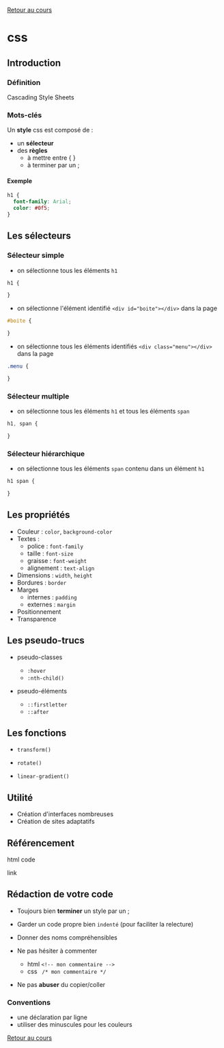 [Retour au cours](../cours.md)

# css

## Introduction

### Définition

Cascading Style Sheets

### Mots-clés

Un __style__ css est composé de :

* un __sélecteur__
* des __règles__
  - à mettre entre { }
  - à terminer par un ;

#### Exemple

```css
h1 {
  font-family: Arial;
  color: #0f5;
}
```

## Les sélecteurs

### Sélecteur simple

* on sélectionne tous les éléments `h1`

```css
h1 {

}
```
* on sélectionne l'élément identifié `<div id="boite"></div>` dans la page

```css
#boite {

}
```
* on sélectionne tous les éléments identifiés `<div class="menu"></div>` dans la page

```css
.menu {

}
```

### Sélecteur multiple

* on sélectionne tous les éléments `h1` et tous les éléments `span`

```css
h1, span {

}
```

### Sélecteur hiérarchique

* on sélectionne tous les éléments `span` contenu dans un élément `h1`

```css
h1 span {

}
```

## Les propriétés

* Couleur : `color`, `background-color`
* Textes :
	- police : `font-family`
	- taille : `font-size`
	- graisse : `font-weight`
	- alignement : `text-align`
* Dimensions : `width`, `height`
* Bordures : `border`
* Marges
	- internes : `padding`
	- externes : `margin`
* Positionnement
* Transparence

## Les pseudo-trucs

- pseudo-classes
  + `:hover`
  + `:nth-child()`

- pseudo-éléments
  + `::firstletter`
  + `::after`

## Les fonctions

- `transform()`

- `rotate()`

- `linear-gradient()`

## Utilité

* Création d'interfaces nombreuses
* Création de sites adaptatifs

## Référencement
html 
code

link

## Rédaction de votre code

- Toujours bien __terminer__ un style par un ;

- Garder un code propre bien `indenté` (pour faciliter la relecture)

- Donner des noms compréhensibles

- Ne pas hésiter à commenter
	* html `<!-- mon commentaire -->`
	* css ` /* mon commentaire */`

- Ne pas __abuser__ du copier/coller

### Conventions

* une déclaration par ligne
* utiliser des minuscules pour les couleurs

[Retour au cours](../cours.md)
